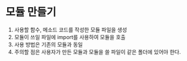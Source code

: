 # 모듈 만들기

1. 사용할 함수, 메소드 코드를 작성한 모듈 파일을 생성
2. 모듈이 쓰일 파일에 import를 사용하여 모듈을 호출
3. 사용 방법은 기존의 모듈과 동일
4. 주의할 점은 사용자가 만든 모듈과 모듈을 쓸 파일이 같은 폴더에 있어야 한다.